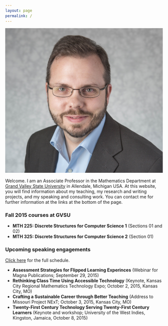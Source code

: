 ```yaml
---
layout: page
permalink: /
---
```


![Robert Talbert](rtheadshot2015.jpg) 

Welcome. I am an Associate Professor in the Mathematics Department at [Grand Valley State University](http://www.gvsu.edu) in Allendale, Michigan USA. At this website, you will find information about my teaching, my research and writing projects, and my speaking and consulting work. You can contact me for further information at the links at the bottom of the page.

### Fall 2015 courses at GVSU

+ __MTH 225: Discrete Structures for Computer Science 1__ (Sections 01 and 02)
+ __MTH 325: Discrete Structures for Computer Science 2__ (Section 01)
 
### Upcoming speaking engagements

[Click here](/speaking) for the full schedule. 

+ __Assessment Strategies for Flipped Learning Experinces__ (Webinar for Magna Publications; September 29, 2015)
+ __Rethinking Class Time Using Accessible Technology__ (Keynote, Kansas City Regional Mathematics Technology Expo; October 2, 2015, Kansas City, MO)
+ __Crafting a Sustainable Career through Better Teaching__ (Address to Missouri Project NExT; October 3, 2015, Kansas City, MO)
+ __Twenty-First Century Technology Serving Twenty-First Century Learners__ (Keynote and workshop; University of the West Indies, Kingston, Jamaica, October 8, 2015)
